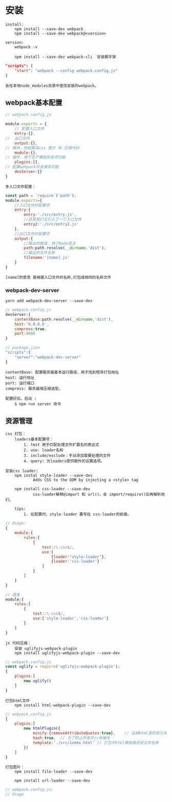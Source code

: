 # 安装
    
    install:
        npm install --save-dev webpack
        npm install --save-dev webpack@<version>
    
    version:
        webpack -v
        
        npm install --save-dev webpack-cli  安装脚手架
```json
"scripts": {
    "start": "webpack --config webpack.config.js"
}
```
    会在本地node_modules目录中查找安装的webpack。
    
## webpack基本配置

```js
// webpack.config.js

module.exports = {
    // 配置入口文件
    entry:{},
//  出口文件
    output:{},
// 模块，例如解读css 图片 和 压缩代码
    module:{},
// 插件，用于生产模版和各项功能
    plugins:[],
// 配置webpack开发服务功能
    devServer:{}
}
```
    多入口文件配置：
```js
const path = `require`('path');
module.exports={
    //入口文件的配置项
    entry:{
        entry:'./src/entry.js',
        //这里我们又引入了一个入口文件
        entry2:'./src/entry2.js'
    },
    //出口文件的配置项
    output:{
        //输出的路径，用了Node语法
        path:path.resolve(__dirname,'dist'),
        //输出的文件名称
        filename:'[name].js'
    }
}
```
    [name]的意思 是根据入口文件的名称,打包成相同的名称文件
    
### webpack-dev-server

    yarn add webpack-dev-server --save-dev
```js
// webpack.config.js
devServer:{
    contentBase:path.resolve(__dirname,'dist'),
    host:'0.0.0.0',
    compress:true,
    port:9000
}

// package.json
"scripts":{
    "server":"webpack-dev-server"
}
```
    contentBase: 配置服务器基本运行路径，用于找到程序打包地址
    host: 运行地址
    port: 运行端口
    compress: 服务器端压缩选型。
    
    配置好后，启动 :
        $ npm run server 命令
    
## 资源管理

    css 打包：
        loaders基本配置项：
            1. test 用于匹配处理文件扩展名的表达式
            2. use: loader名称
            3. include/exclude：手动添加需要处理的文件
            4. query: 为loaders提供额外的设置选项。
    
    安装css loader:
        npm instal style-loader --save-dev
                Adds CSS to the DOM by injecting a <style> tag

        npm install css-loader --save-dev
                css-loader解释@import 和 url()。会 import/require()后再解析他们。
                
        tips:
            1. 在配置时，style-loader 要写在 css-loader的前面。
```js
// Usage:
{
    module:{
        rules:[
            {
                test:/\.css$/,
                use:[
                    {loader:"style-loader"},
                    {loader:'css-loader'}
                ]
            }           
        ]
    }
}

// 或者
module:{
    rules:[
        {
            test:/\.css$/,
            use:['style-loader','css-loader']
        }
    ]
}
```
    js 代码压缩：
        安装 uglifyjs-webpack-plugin 
        npm install uglifyjs-webpack-plugin --save-dev
```js
// webpack.config.js
const uglify = require('uglifyjs-webpack-plugin');
{
    plugins:[
        new uglify()
    ]
}
```

    打包html文件
        npm install html-webpack-plugin --save-dev
```js
// webpack.config.js
{
    plugins:[
        new htmlPlugin({
            minify:{removeAttributeQuotes:true},    // 去掉html里的双引号
            hash:true,  // 为了防止开发中js有缓存
            template:'./src/index.html' // 打包的html模版路径和文件名称
        })
    ]
}
```
    打包图片：
        npm install file-loader --save-dev
        
        npm install url-loader --save-dev
```js
// webpack.config.js;
// Usage


```
    
    
    
    
    
    
    
    